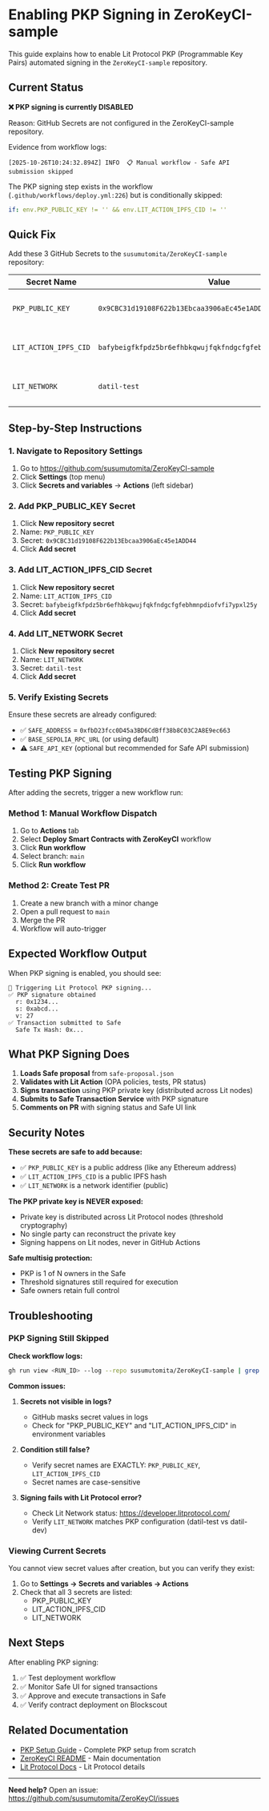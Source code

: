 # Enabling PKP Signing in ZeroKeyCI-sample

This guide explains how to enable Lit Protocol PKP (Programmable Key Pairs) automated signing in the `ZeroKeyCI-sample` repository.

## Current Status

**❌ PKP signing is currently DISABLED**

Reason: GitHub Secrets are not configured in the ZeroKeyCI-sample repository.

Evidence from workflow logs:
```
[2025-10-26T10:24:32.894Z] INFO  📋 Manual workflow - Safe API submission skipped
```

The PKP signing step exists in the workflow (`.github/workflows/deploy.yml:226`) but is conditionally skipped:
```yaml
if: env.PKP_PUBLIC_KEY != '' && env.LIT_ACTION_IPFS_CID != ''
```

## Quick Fix

Add these 3 GitHub Secrets to the `susumutomita/ZeroKeyCI-sample` repository:

| Secret Name | Value | Source |
|------------|-------|---------|
| `PKP_PUBLIC_KEY` | `0x9CBC31d19108F622b13Ebcaa3906aEc45e1ADD44` | From `.zerokey/pkp-config.json` (ethAddress) |
| `LIT_ACTION_IPFS_CID` | `bafybeigfkfpdz5br6efhbkqwujfqkfndgcfgfebhmnpdiofvfi7ypxl25y` | From `.zerokey/pkp-config.json` (litActionIpfsCid) |
| `LIT_NETWORK` | `datil-test` | From `.zerokey/pkp-config.json` (network) |

## Step-by-Step Instructions

### 1. Navigate to Repository Settings

1. Go to https://github.com/susumutomita/ZeroKeyCI-sample
2. Click **Settings** (top menu)
3. Click **Secrets and variables** → **Actions** (left sidebar)

### 2. Add PKP_PUBLIC_KEY Secret

1. Click **New repository secret**
2. Name: `PKP_PUBLIC_KEY`
3. Secret: `0x9CBC31d19108F622b13Ebcaa3906aEc45e1ADD44`
4. Click **Add secret**

### 3. Add LIT_ACTION_IPFS_CID Secret

1. Click **New repository secret**
2. Name: `LIT_ACTION_IPFS_CID`
3. Secret: `bafybeigfkfpdz5br6efhbkqwujfqkfndgcfgfebhmnpdiofvfi7ypxl25y`
4. Click **Add secret**

### 4. Add LIT_NETWORK Secret

1. Click **New repository secret**
2. Name: `LIT_NETWORK`
3. Secret: `datil-test`
4. Click **Add secret**

### 5. Verify Existing Secrets

Ensure these secrets are already configured:
- ✅ `SAFE_ADDRESS` = `0xfbD23fcc0D45a3BD6CdBff38b8C03C2A8E9ec663`
- ✅ `BASE_SEPOLIA_RPC_URL` (or using default)
- ⚠️  `SAFE_API_KEY` (optional but recommended for Safe API submission)

## Testing PKP Signing

After adding the secrets, trigger a new workflow run:

### Method 1: Manual Workflow Dispatch

1. Go to **Actions** tab
2. Select **Deploy Smart Contracts with ZeroKeyCI** workflow
3. Click **Run workflow**
4. Select branch: `main`
5. Click **Run workflow**

### Method 2: Create Test PR

1. Create a new branch with a minor change
2. Open a pull request to `main`
3. Merge the PR
4. Workflow will auto-trigger

## Expected Workflow Output

When PKP signing is enabled, you should see:

```
🔐 Triggering Lit Protocol PKP signing...
✅ PKP signature obtained
  r: 0x1234...
  s: 0xabcd...
  v: 27
✅ Transaction submitted to Safe
  Safe Tx Hash: 0x...
```

## What PKP Signing Does

1. **Loads Safe proposal** from `safe-proposal.json`
2. **Validates with Lit Action** (OPA policies, tests, PR status)
3. **Signs transaction** using PKP private key (distributed across Lit nodes)
4. **Submits to Safe Transaction Service** with PKP signature
5. **Comments on PR** with signing status and Safe UI link

## Security Notes

**These secrets are safe to add because:**

- ✅ `PKP_PUBLIC_KEY` is a public address (like any Ethereum address)
- ✅ `LIT_ACTION_IPFS_CID` is a public IPFS hash
- ✅ `LIT_NETWORK` is a network identifier (public)

**The PKP private key is NEVER exposed:**

- Private key is distributed across Lit Protocol nodes (threshold cryptography)
- No single party can reconstruct the private key
- Signing happens on Lit nodes, never in GitHub Actions

**Safe multisig protection:**

- PKP is 1 of N owners in the Safe
- Threshold signatures still required for execution
- Safe owners retain full control

## Troubleshooting

### PKP Signing Still Skipped

**Check workflow logs:**
```bash
gh run view <RUN_ID> --log --repo susumutomita/ZeroKeyCI-sample | grep PKP
```

**Common issues:**

1. **Secrets not visible in logs?**
   - GitHub masks secret values in logs
   - Check for "PKP_PUBLIC_KEY" and "LIT_ACTION_IPFS_CID" in environment variables

2. **Condition still false?**
   - Verify secret names are EXACTLY: `PKP_PUBLIC_KEY`, `LIT_ACTION_IPFS_CID`
   - Secret names are case-sensitive

3. **Signing fails with Lit Protocol error?**
   - Check Lit Network status: https://developer.litprotocol.com/
   - Verify `LIT_NETWORK` matches PKP configuration (datil-test vs datil-dev)

### Viewing Current Secrets

You cannot view secret values after creation, but you can verify they exist:

1. Go to **Settings → Secrets and variables → Actions**
2. Check that all 3 secrets are listed:
   - PKP_PUBLIC_KEY
   - LIT_ACTION_IPFS_CID
   - LIT_NETWORK

## Next Steps

After enabling PKP signing:

1. ✅ Test deployment workflow
2. ✅ Monitor Safe UI for signed transactions
3. ✅ Approve and execute transactions in Safe
4. ✅ Verify contract deployment on Blockscout

## Related Documentation

- [PKP Setup Guide](./PKP_SETUP.md) - Complete PKP setup from scratch
- [ZeroKeyCI README](../README.md) - Main documentation
- [Lit Protocol Docs](https://developer.litprotocol.com/) - Lit Protocol details

---

**Need help?** Open an issue: https://github.com/susumutomita/ZeroKeyCI/issues
